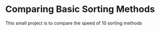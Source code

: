 # Comparing Basic Sorting Methods
 This small project is to compare the speed of 10 sorting methods 
